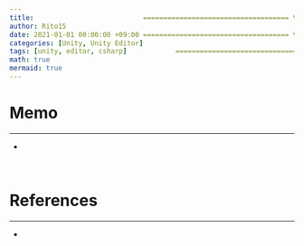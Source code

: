```yaml
---
title:                           ==================================== 변경!
author: Rito15
date: 2021-01-01 00:00:00 +09:00 ==================================== 변경!
categories: [Unity, Unity Editor]
tags: [unity, editor, csharp]            ==================================== 변경!
math: true
mermaid: true
---
```


# Memo
---
- 

<br>

# References
---
- 